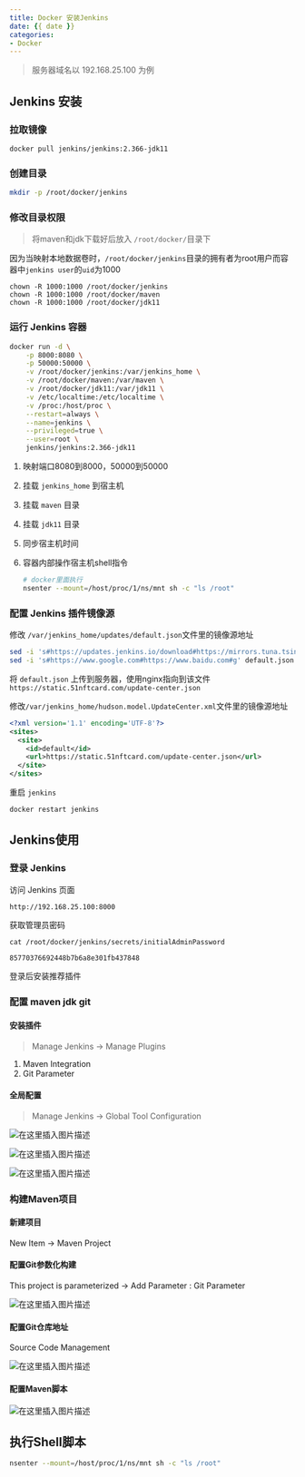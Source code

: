 ```yaml
---
title: Docker 安装Jenkins
date: {{ date }}
categories:
- Docker
---
```


> 服务器域名以 192.168.25.100 为例

## Jenkins 安装

### 拉取镜像

```shell
docker pull jenkins/jenkins:2.366-jdk11
```

### 创建目录

```sh
mkdir -p /root/docker/jenkins
```

### 修改目录权限

> 将maven和jdk下载好后放入 `/root/docker/`目录下

因为当映射本地数据卷时，`/root/docker/jenkins`目录的拥有者为root用户而容器中`jenkins user`的`uid`为1000

```shell
chown -R 1000:1000 /root/docker/jenkins
chown -R 1000:1000 /root/docker/maven
chown -R 1000:1000 /root/docker/jdk11
```
### 运行 Jenkins 容器

```sh
docker run -d \
    -p 8000:8080 \
    -p 50000:50000 \
    -v /root/docker/jenkins:/var/jenkins_home \
    -v /root/docker/maven:/var/maven \
    -v /root/docker/jdk11:/var/jdk11 \
    -v /etc/localtime:/etc/localtime \
    -v /proc:/host/proc \
    --restart=always \
    --name=jenkins \
    --privileged=true \
    --user=root \
    jenkins/jenkins:2.366-jdk11
```

1. 映射端口8080到8000，50000到50000

2. 挂载 `jenkins_home` 到宿主机

3. 挂载 `maven` 目录

4. 挂载 `jdk11` 目录

5. 同步宿主机时间

6. 容器内部操作宿主机shell指令

   ```sh
   # docker里面执行
   nsenter --mount=/host/proc/1/ns/mnt sh -c "ls /root"
   ```

   

### 配置 Jenkins 插件镜像源

修改 `/var/jenkins_home/updates/default.json`文件里的镜像源地址

```sh
sed -i 's#https://updates.jenkins.io/download#https://mirrors.tuna.tsinghua.edu.cn/jenkins#g' default.json
sed -i 's#https://www.google.com#https://www.baidu.com#g' default.json
```

将 `default.json` 上传到服务器，使用nginx指向到该文件 `https://static.51nftcard.com/update-center.json`

修改`/var/jenkins_home/hudson.model.UpdateCenter.xml`文件里的镜像源地址

```xml
<?xml version='1.1' encoding='UTF-8'?>
<sites>
  <site>
    <id>default</id>
    <url>https://static.51nftcard.com/update-center.json</url>
  </site>
</sites>
```

重启 `jenkins`

```sh
docker restart jenkins
```

## Jenkins使用

### 登录 Jenkins

访问 Jenkins 页面

```shell
http://192.168.25.100:8000
```

获取管理员密码

```shell
cat /root/docker/jenkins/secrets/initialAdminPassword
```

```sh
85770376692448b7b6a8e301fb437848
```

登录后安装推荐插件

### 配置 maven jdk git

#### 安装插件

> Manage Jenkins -> Manage Plugins

1. Maven Integration
2. Git Parameter

#### 全局配置

> Manage Jenkins -> Global Tool Configuration

![在这里插入图片描述](https://img-blog.csdnimg.cn/f71852ddbfe040eca8229800b13e7858.png)

![在这里插入图片描述](https://img-blog.csdnimg.cn/b5e8acc99fbe40498db0d20d7cf305f2.png)

![在这里插入图片描述](https://img-blog.csdnimg.cn/3945462ac7de47ca90187876ee6ae8ec.png)

### 构建Maven项目

#### 新建项目

New Item -> Maven Project

#### 配置Git参数化构建

This project is parameterized -> Add Parameter : Git Parameter

![在这里插入图片描述](https://img-blog.csdnimg.cn/7a07e7b5bc124a44b987141efead36a0.png)

#### 配置Git仓库地址

Source Code Management

![在这里插入图片描述](https://img-blog.csdnimg.cn/c14d1a1e276547588ca128c7719ffc3d.png)

#### 配置Maven脚本

![在这里插入图片描述](https://img-blog.csdnimg.cn/f83b5eb8745e469f81c5a9228538ee5c.png)

## 执行Shell脚本

```sh
nsenter --mount=/host/proc/1/ns/mnt sh -c "ls /root"
```



